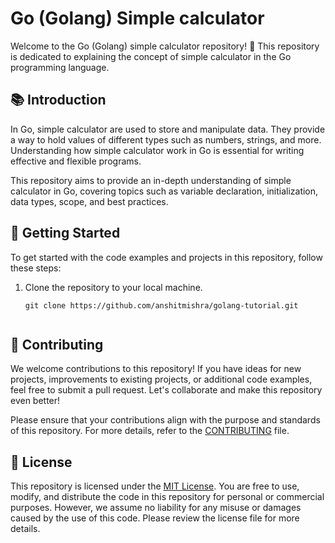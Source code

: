 
# Go (Golang) Simple calculator

Welcome to the Go (Golang) simple calculator repository! 🚀 This repository is dedicated to explaining the concept of simple calculator in the Go programming language.

## 📚 Introduction

In Go, simple calculator are used to store and manipulate data. They provide a way to hold values of different types such as numbers, strings, and more. Understanding how simple calculator work in Go is essential for writing effective and flexible programs.

This repository aims to provide an in-depth understanding of simple calculator in Go, covering topics such as variable declaration, initialization, data types, scope, and best practices.


## 🚀 Getting Started

To get started with the code examples and projects in this repository, follow these steps:

1. Clone the repository to your local machine.
   ```shell
   git clone https://github.com/anshitmishra/golang-tutorial.git


## 🤝 Contributing

We welcome contributions to this repository! If you have ideas for new projects, improvements to existing projects, or additional code examples, feel free to submit a pull request. Let's collaborate and make this repository even better!

Please ensure that your contributions align with the purpose and standards of this repository. For more details, refer to the [CONTRIBUTING](CONTRIBUTING.md) file.

## 📄 License

This repository is licensed under the [MIT License](LICENSE). You are free to use, modify, and distribute the code in this repository for personal or commercial purposes. However, we assume no liability for any misuse or damages caused by the use of this code. Please review the license file for more details.
